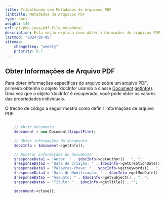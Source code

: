 ```yaml
---
title: Trabalhando com Metadados de Arquivos PDF 
linktitle: Metadados de Arquivos PDF
type: docs
weight: 140
url: pt/php-java/pdf-file-metadata/
description: Esta seção explica como obter informações de arquivos PDF, como obter Metadados XMP de um arquivo PDF, definir Informações de Arquivo PDF.
lastmod: "2024-06-05"
sitemap:
    changefreq: "weekly"
    priority: 0.7
---
```


## Obter Informações de Arquivo PDF

Para obter informações específicas do arquivo sobre um arquivo PDF, primeiro obtenha o objeto 'docInfo' usando a classe [Document](https://reference.aspose.com/pdf/java/com.aspose.pdf/Document) [getInfo()](https://reference.aspose.com/pdf/java/com.aspose.pdf/Document#getInfo--). Uma vez que o objeto 'docInfo' é recuperado, você pode obter os valores das propriedades individuais.

O trecho de código a seguir mostra como definir informações de arquivo PDF.

```php

    // Abrir documento
    $document = new Document($inputFile);
    
    // Obter informações do documento
    $docInfo = $document->getInfo();

    // Mostrar informações do documento
    $responseData1 = "Autor: " . $docInfo->getAuthor() . ", ";
    $responseData2 = "Data de Criação: " . $docInfo->getCreationDate() . ", ";
    $responseData3 = "Palavras-chave: " . $docInfo->getKeywords() . ", ";
    $responseData4 = "Data de Modificação: " . $docInfo->getModDate() . ", ";
    $responseData5 = "Assunto: " . $docInfo->getSubject() . ", ";
    $responseData6 = "Título: " . $docInfo->getTitle() . "";

    $document->close();
```
